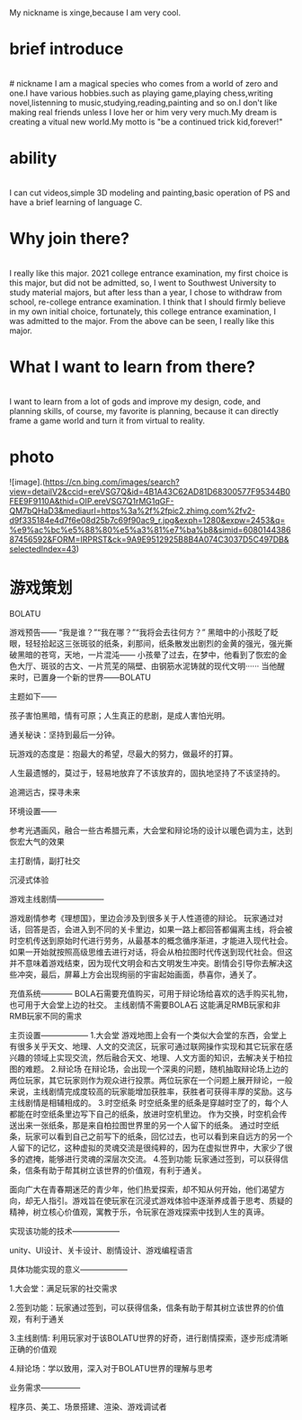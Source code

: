 <br> My nickname is xinge,because I am very cool.
# brief introduce
<br># nickname
I am a magical species who comes from a world of zero and one.I have various hobbies.such as playing game,playing chess,writing novel,listenning to music,studying,reading,painting and so on.I don't like making real friends unless I love her or him very very much.My dream is creating a vitual new world.My motto is "be a continued trick kid,forever!"
# ability
<br>I can cut videos,simple 3D modeling and painting,basic operation of PS and have a brief learning of language C.
# Why join there?
<br>I really like this major. 2021 college entrance examination, my first choice is this major, but did not be admitted, so, I went to Southwest University to study material majors, but after less than a year, I chose to withdraw from school, re-college entrance examination. I think that I should firmly believe in my own initial choice, fortunately, this college entrance examination, I was admitted to the major. From the above can be seen, I really like this major.
# What I want to learn from there?
<br>I want to learn from a lot of gods and improve my design, code, and planning skills, of course, my favorite is planning, because it can directly frame a game world and turn it from virtual to reality.
# photo
![image].(https://cn.bing.com/images/search?view=detailV2&ccid=ereVSG7Q&id=4B1A43C62AD81D68300577F95344B0FEE9F9110A&thid=OIP.ereVSG7Q1rMG1qGF-QM7bQHaD3&mediaurl=https%3a%2f%2fpic2.zhimg.com%2fv2-d9f335184e4d7f6e08d25b7c69f90ac9_r.jpg&exph=1280&expw=2453&q=%e9%ac%bc%e5%88%80%e5%a3%81%e7%ba%b8&simid=608014438687456592&FORM=IRPRST&ck=9A9E9512925B8B4A074C3037D5C497DB&selectedIndex=43)

# 游戏策划
BOLATU

游戏预告——
“我是谁？”“我在哪？”“我将会去往何方？”
黑暗中的小孩眨了眨眼，轻轻拾起这三张斑驳的纸条，刹那间，纸条散发出剧烈的金黄的强光，强光撕破黑暗的苍穹，天地，一片混沌——
小孩晕了过去，在梦中，他看到了恢宏的金色大厅、斑驳的古文、一片荒芜的隔壁、由钢筋水泥铸就的现代文明······
当他醒来时，已置身一个新的世界——BOLATU

主题如下——

孩子害怕黑暗，情有可原；人生真正的悲剧，是成人害怕光明。

通关秘诀：坚持到最后一分钟。

玩游戏的态度是：抱最大的希望，尽最大的努力，做最坏的打算。

人生最遗憾的，莫过于，轻易地放弃了不该放弃的，固执地坚持了不该坚持的。

追溯远古，探寻未来

环境设置——

参考光遇画风，融合一些古希腊元素，大会堂和辩论场的设计以暖色调为主，达到恢宏大气的效果

主打剧情，副打社交

沉浸式体验

游戏主线剧情——————

游戏剧情参考《理想国》，里边会涉及到很多关于人性道德的辩论。
玩家通过对话，回答是否，会进入到不同的关卡里边，如果一路上都回答都偏离主线，将会被时空机传送到原始时代进行劳务，从最基本的概念循序渐进，才能进入现代社会。
如果一开始就按照高级思维去进行对话，将会从柏拉图时代传送到现代社会。但这并不意味着游戏结束，因为现代文明会和古文明发生冲突。剧情会引导你去解决这些冲突，最后，屏幕上方会出现绚丽的宇宙起始画面，恭喜你，通关了。

充值系统————
BOLA石需要充值购买，可用于辩论场给喜欢的选手购买礼物，也可用于大会堂上边的社交。
主线剧情不需要BOLA石
这能满足RMB玩家和非RMB玩家不同的需求

主页设置——————
1.大会堂
游戏地图上会有一个类似大会堂的东西，会堂上有很多关乎天文、地理、人文的交流区，玩家可通过联网操作实现和其它玩家在感兴趣的领域上实现交流，然后融合天文、地理、人文方面的知识，去解决关于柏拉图的难题。
2.辩论场
在辩论场，会出现一个深奥的问题，随机抽取辩论场上边的两位玩家，其它玩家则作为观众进行投票。两位玩家在一个问题上展开辩论，一般来说，主线剧情完成度较高的玩家能增加获胜率，获胜者可获得丰厚的奖励。这与主线剧情是相辅相成的。
3.时空纸条
时空纸条里的纸条是穿越时空了的，每个人都能在时空纸条里边写下自己的纸条，放进时空机里边。
作为交换，时空机会传送出来一张纸条，那是来自柏拉图世界里的另一个人留下的纸条。
通过时空纸条，玩家可以看到自己之前写下的纸条，回忆过去，也可以看到来自远方的另一个人留下的记忆，这种虚拟的灵魂交流是很纯粹的，因为在虚拟世界中，大家少了很多的遮掩，能够进行灵魂的深层次交流。
4.签到功能
玩家通过签到，可以获得信条，信条有助于帮其树立该世界的价值观，有利于通关。

面向广大在青春期迷茫的青少年，他们热爱探索，却不知从何开始，他们渴望方向，却无人指引。游戏旨在使玩家在沉浸式游戏体验中逐渐养成善于思考、质疑的精神，树立核心价值观，寓教于乐，令玩家在游戏探索中找到人生的真谛。

实现该功能的技术——————

unity、UI设计、关卡设计、剧情设计、游戏编程语言

具体功能实现的意义——————

1.大会堂：满足玩家的社交需求

2.签到功能：玩家通过签到，可以获得信条，信条有助于帮其树立该世界的价值观，有利于通关

3.主线剧情: 利用玩家对于该BOLATU世界的好奇，进行剧情探索，逐步形成清晰正确的价值观

4.辩论场：学以致用，深入对于BOLATU世界的理解与思考

业务需求—————

程序员、美工、场景搭建、渲染、游戏调试者
